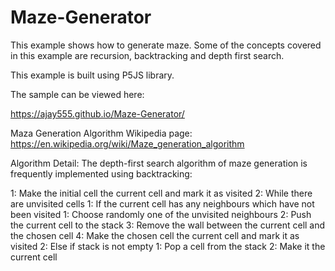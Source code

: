 # Maze-Generator
This example shows how to generate maze. Some of the concepts covered in this example are recursion, backtracking and depth first search.

This example is built using P5JS library.

The sample can be viewed here:

https://ajay555.github.io/Maze-Generator/

Maza Generation Algorithm Wikipedia page:
https://en.wikipedia.org/wiki/Maze_generation_algorithm

Algorithm Detail:
The depth-first search algorithm of maze generation is frequently implemented using backtracking:

1: Make the initial cell the current cell and mark it as visited
2: While there are unvisited cells
	1: If the current cell has any neighbours which have not been visited
		1: Choose randomly one of the unvisited neighbours
		2: Push the current cell to the stack
		3: Remove the wall between the current cell and the chosen cell
		4: Make the chosen cell the current cell and mark it as visited
	2: Else if stack is not empty
		1: Pop a cell from the stack
		2: Make it the current cell
